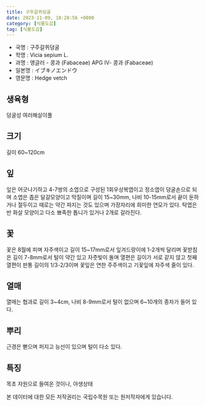 ```yaml
---
title: 구주갈퀴덩굴
date: 2023-11-09, 18:28:56 +0800
category: [식물도감]
tag: [식물도감]
---
```




- 국명 : 구주갈퀴덩굴
- 학명 : Vicia sepium L.
- 과명 : 앵글러 - 콩과 (Fabaceae) APG Ⅳ- 콩과 (Fabaceae)
- 일본명 : イブキノエンドウ
- 영문명 : Hedge vetch


## 생육형
덩굴성 여러해살이풀
## 크기
길이 60~120cm
## 잎
잎은 어긋나기하고 4-7쌍의 소엽으로 구성된 1회우상복엽이고 정소엽이 덩굴손으로 되며 소엽은 좁은 달걀모양이고 막질이며 길이 15~30mm, 나비 10-15mm로서 끝이 둔하거나 절두이고 때로는 약간 파지는 것도 있으며 가장자리에 희미한 연모가 있다. 탁엽은 반 화살 모양이고 다소 뾰족한 톱니가 있거나 2개로 갈라진다.
## 꽃
꽃은 8월에 피며 자주색이고 길이 15~17mm로서 잎겨드랑이에 1-2개씩 달리며 꽃받침은 길이 7-8mm로서 털이 약간 있고 자줏빛이 돌며 열편은 길이가 서로 같지 않고 첫째 열편이 판통 길이의 1/3-2/3이며 꽃잎은 연한 주주색이고 기꽃잎에 자주색 줄이 있다.
## 열매
열매는 협과로 길이 3~4cm, 나비 8-9mm로서 털이 없으며 6~10개의 종자가 들어 있다.
## 뿌리
근경은 뻗으며 퍼지고 능선이 있으며 털이 다소 있다.
## 특징
목초 자원으로 들여온 것이나, 야생상태






본 데이터에 대한 모든 저작권리는 국립수목원 또는 원저작자에게 있습니다.
